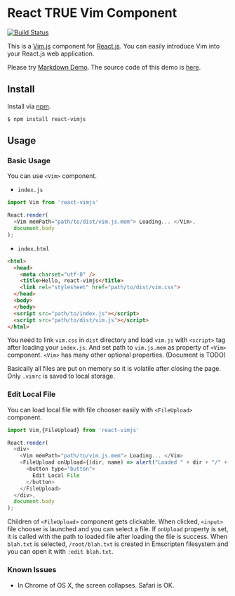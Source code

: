React TRUE Vim Component
========================
[![Build Status](https://travis-ci.org/rhysd/react-vimjs.svg)](https://travis-ci.org/rhysd/react-vimjs)

This is a [Vim.js](https://github.com/coolwanglu/vim.js) component for [React.js](https://facebook.github.io/react/).  You can easily introduce Vim into your React.js web application.

Please try [Markdown Demo](http://rhysd.github.io/react-vimjs/).  The source code of this demo is [here](example).

## Install

Install via [npm](https://www.npmjs.com).

```
$ npm install react-vimjs
```

## Usage

### Basic Usage

You can use `<Vim>` component.

- `index.js`

```javascript
import Vim from 'react-vimjs'

React.render(
  <Vim memPath="path/to/dist/vim.js.mem"> Loading... </Vim>,
  document.body
);
```

- `index.html`

```html
<html>
  <head>
    <meta charset="utf-8" />
    <title>Hello, react-vimjs</title>
    <link rel="stylesheet" href="path/to/dist/vim.css">
  </head>
  <body>
  </body>
  <script src="path/to/index.js"></script>
  <script src="path/to/dist/vim.js"></script>
</html>
```

You need to link `vim.css` in `dist` directory and load `vim.js` with `<script>` tag after loading your `index.js`.  And set path to `vim.js.mem` as property of `<Vim>` component.
`<Vim>` has many other optional properties. (Document is TODO)

Basically all files are put on memory so it is volatile after closing the page.  Only `.vimrc` is saved to local storage.

### Edit Local File

You can load local file with file chooser easily with `<FileUpload>` component.

```javascript
import Vim,{FileUpload} from 'react-vimjs'

React.render(
  <div>
    <Vim memPath="path/to/vim.js.mem"> Loading... </Vim>
    <FileUpload onUpload={(dir, name) => alert("Loaded " + dir + "/" + name)}>
      <button type="button">
        Edit Local File
      </button>
    </FileUpload>
  </div>,
  document.body
);
```

Children of `<FileUpload>` component gets clickable.  When clicked, `<input>` file chooser is launched and you can select a file.  If `onUpload` property is set, it is called with the path to loaded file after loading the file is success.  When `blah.txt` is selected, `/root/blah.txt` is created in Emscripten filesystem and you can open it with `:edit blah.txt`.

### Known Issues

- In Chrome of OS X, the screen collapses. Safari is OK.
